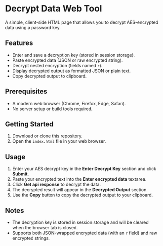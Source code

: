# Decrypt Data Web Tool

A simple, client-side HTML page that allows you to decrypt AES-encrypted data using a password key.

## Features

- Enter and save a decryption key (stored in session storage).
- Paste encrypted data (JSON or raw encrypted string).
- Decrypt nested encryption (fields named `r`).
- Display decrypted output as formatted JSON or plain text.
- Copy decrypted output to clipboard.

## Prerequisites

- A modern web browser (Chrome, Firefox, Edge, Safari).
- No server setup or build tools required.

## Getting Started

1. Download or clone this repository.
2. Open the `index.html` file in your web browser.

## Usage

1. Enter your AES decrypt key in the **Enter Decrypt Key** section and click **Submit**.
2. Paste your encrypted text into the **Enter encrypted data** textarea.
3. Click **Get api response** to decrypt the data.
4. The decrypted result will appear in the **Decrypted Output** section.
5. Use the **Copy** button to copy the decrypted output to your clipboard.

## Notes

- The decryption key is stored in session storage and will be cleared when the browser tab is closed.
- Supports both JSON-wrapped encrypted data (with an `r` field) and raw encrypted strings.
